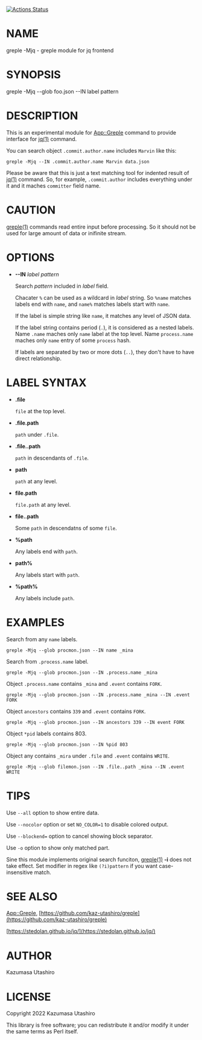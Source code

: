 [![Actions Status](https://github.com/kaz-utashiro/greple-jq/workflows/test/badge.svg)](https://github.com/kaz-utashiro/greple-jq/actions)
# NAME

greple -Mjq - greple module for jq frontend

# SYNOPSIS

greple -Mjq --glob foo.json --IN label pattern

# DESCRIPTION

This is an experimental module for [App::Greple](https://metacpan.org/pod/App::Greple) command to provide
interface for [jq(1)](http://man.he.net/man1/jq) command.

You can search object `.commit.author.name` includes `Marvin` like this:

    greple -Mjq --IN .commit.author.name Marvin data.json

Please be aware that this is just a text matching tool for indented
result of [jq(1)](http://man.he.net/man1/jq) command.  So, for example, `.commit.author`
includes everything under it and it maches `committer` field name.

# CAUTION

[greple(1)](http://man.he.net/man1/greple) commands read entire input before processing.  So it
should not be used for large amount of data or inifinite stream.

# OPTIONS

- **--IN** _label_ _pattern_

    Search _pattern_ included in _label_ field.

    Chacater `%` can be used as a wildcard in _label_ string.  So
    `%name` matches labels end with `name`, and `name%` matches labels
    start with `name`.

    If the label is simple string like `name`, it matches any level of
    JSON data.

    If the label string contains period (`.`), it is considered as a
    nested labels.  Name `.name` maches only `name` label at the top
    level.  Name `process.name` maches only `name` entry of some
    `process` hash.

    If labels are separated by two or more dots (`..`), they don't have
    to have direct relationship.

# LABEL SYNTAX

- **.file**

    `file` at the top level.

- **.file.path**

    `path` under `.file`.

- **.file..path**

    `path` in descendants of `.file`.

- **path**

    `path` at any level.

- **file.path**

    `file.path` at any level.

- **file..path**

    Some `path` in descendatns of some `file`.

- **%path**

    Any labels end with `path`.

- **path%**

    Any labels start with `path`.

- **%path%**

    Any labels include `path`.

# EXAMPLES

Search from any `name` labels.

    greple -Mjq --glob procmon.json --IN name _mina

Search from `.process.name` label.

    greple -Mjq --glob procmon.json --IN .process.name _mina

Object `.process.name` contains `_mina` and `.event` contains
`FORK`.

    greple -Mjq --glob procmon.json --IN .process.name _mina --IN .event FORK

Object `ancestors` contains `339` and `.event` contains `FORK`.

    greple -Mjq --glob procmon.json --IN ancestors 339 --IN event FORK

Object `*pid` labels contains 803.

    greple -Mjq --glob procmon.json --IN %pid 803

Object any <path> contains `_mira` under `.file` and `.event` contains `WRITE`.

    greple -Mjq --glob filemon.json --IN .file..path _mina --IN .event WRITE

# TIPS

Use `--all` option to show entire data.

Use `--nocolor` option or set `NO_COLOR=1` to disable colored
output.

Use `--blockend=` option to cancel showing block separator.

Use `-o` option to show only matched part.

Sine this module implements original search funciton, [greple(1)](http://man.he.net/man1/greple)
**-i** does not take effect.  Set modifier in regex like
`(?i)pattern` if you want case-insensitive match.

# SEE ALSO

[App::Greple](https://metacpan.org/pod/App::Greple), [https://github.com/kaz-utashiro/greple](https://github.com/kaz-utashiro/greple)

[https://stedolan.github.io/jq/](https://stedolan.github.io/jq/)

# AUTHOR

Kazumasa Utashiro

# LICENSE

Copyright 2022 Kazumasa Utashiro

This library is free software; you can redistribute it and/or modify
it under the same terms as Perl itself.
